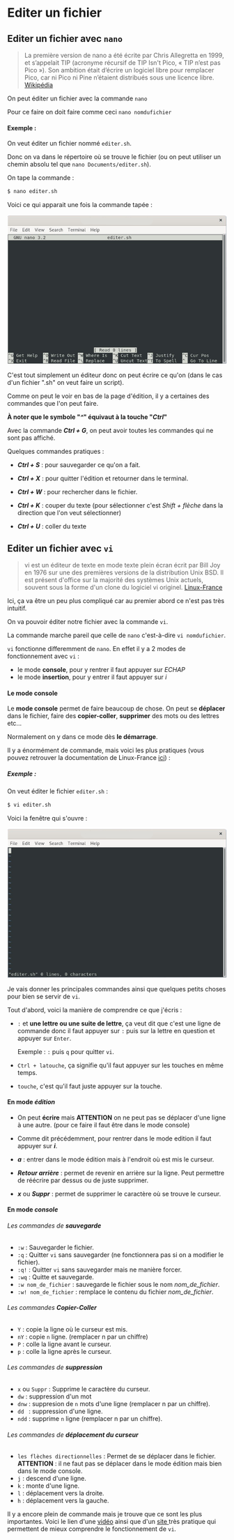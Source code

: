 # Editer un fichier

## Editer un fichier avec ``nano``

> La première version de nano a été écrite par Chris Allegretta en 1999, et s’appelait TIP (acronyme récursif de TIP Isn't Pico, « TIP n’est pas Pico »). Son ambition était d’écrire un logiciel libre pour remplacer Pico, car ni Pico ni Pine n’étaient distribués sous une licence libre. [Wikipédia](https://fr.wikipedia.org/wiki/GNU_nano)

On peut éditer un fichier avec la  commande `nano`

Pour ce faire on doit faire comme ceci `nano nomdufichier`

#### Exemple :

On veut éditer un fichier nommé `editer.sh`.

Donc on va dans le répertoire où se trouve le fichier (ou on peut utiliser un chemin absolu tel que `nano Documents/editer.sh`).

On tape la commande :
```bash
$ nano editer.sh
```
Voici ce qui apparait une fois la commande tapée :

![nano](./Ressources/nano_fenetre_editer.png)

C'est tout simplement un éditeur donc on peut écrire ce qu'on (dans le cas d'un fichier ".sh" on veut faire un script).

Comme on peut le voir en bas de la page d'édition, il y a certaines des commandes que l'on peut faire.

**À noter que le symbole "*^*" équivaut à la touche "*Ctrl*"**

Avec la commande ***Ctrl + G***, on peut avoir toutes les commandes qui ne sont pas affiché.

Quelques commandes pratiques :

- ***Ctrl + S*** : pour sauvegarder ce qu'on a fait.

- ***Ctrl + X*** : pour quitter l'édition et retourner dans le terminal.

- ***Ctrl + W*** : pour rechercher dans le fichier.

- ***Ctrl + K*** : couper du texte (pour sélectionner c'est *Shift + flèche* dans la direction que l'on veut sélectionner)

- ***Ctrl + U*** : coller du texte

## Editer un fichier avec `vi`

> vi est un éditeur de texte en mode texte plein écran écrit par Bill Joy en 1976 sur une des premières versions de la distribution Unix BSD.
>Il est présent d'office sur la majorité des systèmes Unix actuels, souvent sous la forme d'un clone du logiciel vi originel. [Linux-France](http://wiki.linux-france.org/wiki/Utilisation_de_vi)

Ici, ça va être un peu plus compliqué car au premier abord ce n'est pas très intuitif.

On va pouvoir éditer notre fichier avec la commande `vi`.

La commande marche pareil que celle de `nano` c'est-à-dire `vi nomdufichier`.

`vi` fonctionne differemment de `nano`. En effet il y a 2 modes de fonctionnement avec `vi` :
- le mode **console**, pour y rentrer il faut appuyer sur *ECHAP*
- le mode **insertion**, pour y entrer il faut appuyer sur *i*

#### Le mode console

Le **mode console** permet de faire beaucoup de chose. On peut se **déplacer** dans le fichier, faire des **copier-coller**, **supprimer** des mots ou des lettres etc...

Normalement on y dans ce mode dès **le démarrage**.

Il y a énormément de commande, mais voici les plus pratiques (vous pouvez retrouver la documentation de Linux-France [ici](http://wiki.linux-france.org/wiki/Utilisation_de_vi)) :


##### Exemple :

On veut éditer le fichier `editer.sh` :

```bash
$ vi editer.sh
```
Voici la fenêtre qui s'ouvre :

![vi](./Ressources/vi_fenetre_editer.png)

Je vais donner les principales commandes ainsi que quelques petits choses pour bien se servir de `vi`.

Tout d'abord, voici la manière de comprendre ce que j'écris :
- `:` et **une lettre ou une suite de lettre**, ça veut dit que c'est une ligne de commande donc il faut appuyer sur `:` puis sur la lettre en question et appuyer sur `Enter`.

    Exemple : `:` puis `q` pour quitter `vi`.

- `Ctrl + latouche`, ça signifie qu'il faut appuyer sur les touches en même temps.
- `touche`, c'est qu'il faut juste appuyer sur la touche.

#### En mode *édition*

- On peut **écrire** mais **ATTENTION** on ne peut pas se déplacer d'une ligne à une autre. (pour ce faire il faut être dans le mode console)

- Comme dit précédemment, pour rentrer dans le mode edition il faut appuyer sur ***i***.

- ***a*** : entrer dans le mode édition mais à l'endroit où est mis le curseur.

- ***Retour arrière*** : permet de revenir en arrière sur la ligne. Peut permettre de réécrire par dessus ou de juste supprimer.
- ***x*** ou ***Suppr*** : permet de supprimer le caractère où se trouve le curseur.


#### En mode *console*

###### Les commandes de ***sauvegarde***
- ``:w`` : Sauvegarder le fichier.
- ``:q`` : Quitter `vi` sans sauvegarder (ne fonctionnera pas si on a modifier le fichier).
- ``:q!`` : Quitter `vi` sans sauvegarder mais ne manière forcer.
- ``:wq`` : Quitte et sauvegarde.
- ``:w nom_de_fichier`` : sauvegarde le fichier sous le nom *nom_de_fichier*.
- ``:w! nom_de_fichier`` : remplace le contenu du fichier *nom_de_fichier*.

###### Les commandes ***Copier-Coller***

- ``Y`` : copie la ligne où le curseur est mis.
- ``nY`` : copie `n` ligne. (remplacer n par un chiffre)
-  ``P`` : colle la ligne avant le curseur.
- ``p`` : colle la ligne après le curseur.

###### Les commandes de ***suppression***

- `x` ou `Suppr` : Supprime le caractère du curseur.
- ``dw`` : suppression d'un mot
- ``dnw`` : suppresion de ``n`` mots d'une ligne (remplacer n par un chiffre).
- ``dd `` : suppression d'une ligne.
- `ndd` : supprime `n` ligne (remplacer n par un chiffre).

###### Les commandes de ***déplacement du curseur***

- ``les flèches directionnelles`` : Permet de se déplacer dans le fichier. **ATTENTION** : il ne faut pas se déplacer dans le mode édition mais bien dans le mode console.
- `j` : descend d'une ligne.
- `k` : monte d'une ligne.
- `l` : déplacement vers la droite.
- `h` : déplacement vers la gauche.

Il y a encore plein de commande mais je trouve que ce sont les plus importantes. Voici le lien d'une [vidéo](https://www.youtube.com/watch?v=UIUg2Ktwccw&t) ainsi que d'un [site ](http://wiki.linux-france.org/wiki/Utilisation_de_vi) très pratique qui permettent de mieux comprendre le fonctionnement de `vi`.
